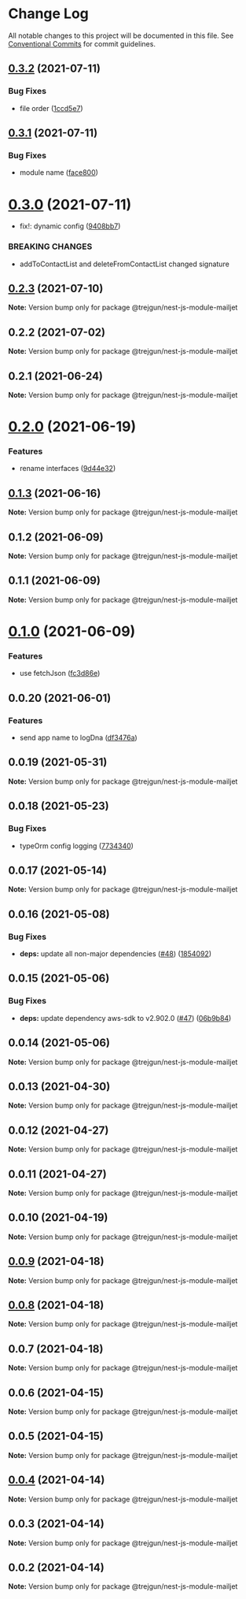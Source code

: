 # Change Log

All notable changes to this project will be documented in this file.
See [Conventional Commits](https://conventionalcommits.org) for commit guidelines.

## [0.3.2](https://github.com/trejgun/common-packages/compare/@trejgun/nest-js-module-mailjet@0.3.1...@trejgun/nest-js-module-mailjet@0.3.2) (2021-07-11)


### Bug Fixes

* file order ([1ccd5e7](https://github.com/trejgun/common-packages/commit/1ccd5e7715213156ae9e4de7fcccd0492e98b896))





## [0.3.1](https://github.com/trejgun/common-packages/compare/@trejgun/nest-js-module-mailjet@0.3.0...@trejgun/nest-js-module-mailjet@0.3.1) (2021-07-11)


### Bug Fixes

* module name ([face800](https://github.com/trejgun/common-packages/commit/face80092d0e42e8319a286311c5d58582dfadbe))





# [0.3.0](https://github.com/trejgun/common-packages/compare/@trejgun/nest-js-module-mailjet@0.2.3...@trejgun/nest-js-module-mailjet@0.3.0) (2021-07-11)


* fix!: dynamic config ([9408bb7](https://github.com/trejgun/common-packages/commit/9408bb7da5413750fc7b0eb2095f3266ec68db6b))


### BREAKING CHANGES

* addToContactList and deleteFromContactList changed signature





## [0.2.3](https://github.com/trejgun/common-packages/compare/@trejgun/nest-js-module-mailjet@0.2.2...@trejgun/nest-js-module-mailjet@0.2.3) (2021-07-10)

**Note:** Version bump only for package @trejgun/nest-js-module-mailjet





## 0.2.2 (2021-07-02)

**Note:** Version bump only for package @trejgun/nest-js-module-mailjet





## 0.2.1 (2021-06-24)

**Note:** Version bump only for package @trejgun/nest-js-module-mailjet





# [0.2.0](https://github.com/trejgun/common-packages/compare/@trejgun/nest-js-module-mailjet@0.1.3...@trejgun/nest-js-module-mailjet@0.2.0) (2021-06-19)


### Features

* rename interfaces ([9d44e32](https://github.com/trejgun/common-packages/commit/9d44e32175d76c9e5c8cab3fd58a44f8a6aaf1d5))





## [0.1.3](https://github.com/trejgun/common-packages/compare/@trejgun/nest-js-module-mailjet@0.1.2...@trejgun/nest-js-module-mailjet@0.1.3) (2021-06-16)

**Note:** Version bump only for package @trejgun/nest-js-module-mailjet





## 0.1.2 (2021-06-09)

**Note:** Version bump only for package @trejgun/nest-js-module-mailjet





## 0.1.1 (2021-06-09)

**Note:** Version bump only for package @trejgun/nest-js-module-mailjet





# [0.1.0](https://github.com/trejgun/common-packages/compare/@trejgun/nest-js-module-mailjet@0.0.20...@trejgun/nest-js-module-mailjet@0.1.0) (2021-06-09)


### Features

* use fetchJson ([fc3d86e](https://github.com/trejgun/common-packages/commit/fc3d86e0a27e2cf4387d8706222abae24bde9b16))





## 0.0.20 (2021-06-01)


### Features

* send app name to logDna ([df3476a](https://github.com/trejgun/common-packages/commit/df3476a4a17098fdf80f99cf2400d114cd4e47ad))





## 0.0.19 (2021-05-31)

**Note:** Version bump only for package @trejgun/nest-js-module-mailjet





## 0.0.18 (2021-05-23)


### Bug Fixes

* typeOrm config logging ([7734340](https://github.com/trejgun/common-packages/commit/77343402c7e0c63d3d19bfc55df29b961f68eaaa))





## 0.0.17 (2021-05-14)

**Note:** Version bump only for package @trejgun/nest-js-module-mailjet





## 0.0.16 (2021-05-08)


### Bug Fixes

* **deps:** update all non-major dependencies ([#48](https://github.com/trejgun/common-packages/issues/48)) ([1854092](https://github.com/trejgun/common-packages/commit/1854092c4d51e9ec43aa1d75bb43037c21b11630))





## 0.0.15 (2021-05-06)


### Bug Fixes

* **deps:** update dependency aws-sdk to v2.902.0 ([#47](https://github.com/trejgun/common-packages/issues/47)) ([06b9b84](https://github.com/trejgun/common-packages/commit/06b9b845709c6eb67b7e04277f86ecb9bf19fc73))





## 0.0.14 (2021-05-06)

**Note:** Version bump only for package @trejgun/nest-js-module-mailjet





## 0.0.13 (2021-04-30)

**Note:** Version bump only for package @trejgun/nest-js-module-mailjet





## 0.0.12 (2021-04-27)

**Note:** Version bump only for package @trejgun/nest-js-module-mailjet





## 0.0.11 (2021-04-27)

**Note:** Version bump only for package @trejgun/nest-js-module-mailjet





## 0.0.10 (2021-04-19)

**Note:** Version bump only for package @trejgun/nest-js-module-mailjet





## [0.0.9](https://github.com/trejgun/common-packages/compare/@trejgun/nest-js-module-mailjet@0.0.8...@trejgun/nest-js-module-mailjet@0.0.9) (2021-04-18)

**Note:** Version bump only for package @trejgun/nest-js-module-mailjet





## [0.0.8](https://github.com/trejgun/common-packages/compare/@trejgun/nest-js-module-mailjet@0.0.7...@trejgun/nest-js-module-mailjet@0.0.8) (2021-04-18)

**Note:** Version bump only for package @trejgun/nest-js-module-mailjet





## 0.0.7 (2021-04-18)

**Note:** Version bump only for package @trejgun/nest-js-module-mailjet





## 0.0.6 (2021-04-15)

**Note:** Version bump only for package @trejgun/nest-js-module-mailjet





## 0.0.5 (2021-04-15)

**Note:** Version bump only for package @trejgun/nest-js-module-mailjet





## [0.0.4](https://github.com/trejgun/common-packages/compare/@trejgun/nest-js-module-mailjet@0.0.3...@trejgun/nest-js-module-mailjet@0.0.4) (2021-04-14)

**Note:** Version bump only for package @trejgun/nest-js-module-mailjet





## 0.0.3 (2021-04-14)

**Note:** Version bump only for package @trejgun/nest-js-module-mailjet





## 0.0.2 (2021-04-14)

**Note:** Version bump only for package @trejgun/nest-js-module-mailjet
